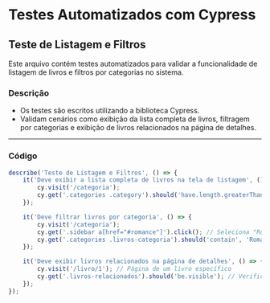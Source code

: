 # Testes Automatizados com Cypress

## Teste de Listagem e Filtros

Este arquivo contém testes automatizados para validar a funcionalidade de listagem de livros e filtros por categorias no sistema.

### **Descrição**
- Os testes são escritos utilizando a biblioteca Cypress.
- Validam cenários como exibição da lista completa de livros, filtragem por categorias e exibição de livros relacionados na página de detalhes.

---

### **Código**

```javascript
describe('Teste de Listagem e Filtros', () => {
    it('Deve exibir a lista completa de livros na tela de listagem', () => {
        cy.visit('/categoria');
        cy.get('.categories .category').should('have.length.greaterThan', 0); // Verifica que há categorias
    });

    it('Deve filtrar livros por categoria', () => {
        cy.visit('/categoria');
        cy.get('.sidebar a[href="#romance"]').click(); // Seleciona "Romance"
        cy.get('.categories .livros-categoria').should('contain', 'Romance'); // Verifica que os livros filtrados são de Romance
    });

    it('Deve exibir livros relacionados na página de detalhes', () => {
        cy.visit('/livro/1'); // Página de um livro específico
        cy.get('.livros-relacionados').should('be.visible'); // Verifica se a seção de "Livros Relacionados" está visível
    });
});

